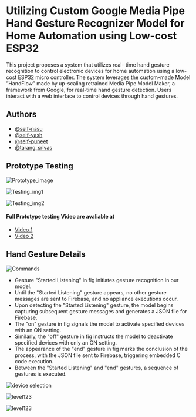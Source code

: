 
# Utilizing Custom Google Media Pipe Hand Gesture Recognizer Model for Home Automation using Low-cost ESP32
This project proposes a system that utilizes real-
time hand gesture recognition to control electronic devices for
home automation using a low-cost ESP32 micro controller. The
system leverages the custom-made Model ”HandFlow” made by
up-scaling retrained Media Pipe Model Maker, a framework from
Google, for real-time hand gesture detection. Users interact with
a web interface to control devices through hand gestures.
## Authors

- [@self-nasu](https://www.github.com/self-nasu)
- [@self-yash](https://www.github.com/self-yash)
- [@self-puneet](https://www.github.com/self-puneet)
- [@tarang_srivas](https://www.instagram.com/tarang_srivas/)

## Prototype Testing

![Prototype_image](https://github.com/Self-nasu/HandFlow/blob/main/testing/prototypeimg.jpg)

![Testing_img1](https://github.com/Self-nasu/HandFlow/blob/main/testing/test1.jpg)

![Testing_img2](https://github.com/Self-nasu/HandFlow/blob/main/testing/test2.jpg)

#### Full Prototype testing Video are avaliable at

- [Video 1](https://drive.google.com/file/d/1oj0uSbiiB3rmhwIcw8iaKmF5ybHWSIA_/view?usp=sharing) 
- [Video 2](https://www.instagram.com/tarang_srivas/)
## Hand Gesture Details

![Commands](https://github.com/Self-nasu/HandFlow/blob/main/Gesture/command.jpg)

- Gesture "Started Listening" in fig initiates gesture recognition in our model.
- Until the "Started Listening" gesture appears, no other gesture messages are sent to Firebase, and no appliance executions occur.
- Upon detecting the "Started Listening" gesture, the model begins capturing subsequent gesture messages and generates a JSON file for Firebase.
- The "on" gesture in fig signals the model to activate specified devices with an ON setting.
- Similarly, the "off" gesture in fig instructs the model to deactivate specified devices with only an ON setting.
- The appearance of the "end" gesture in fig marks the conclusion of the process, with the JSON file sent to Firebase, triggering embedded C code execution.
- Between the "Started Listening" and "end" gestures, a sequence of gestures is executed.

![device selection](https://github.com/Self-nasu/HandFlow/blob/main/Gesture/device.jpg)

![level123](https://github.com/Self-nasu/HandFlow/blob/main/Gesture/level123.jpg)

![level123](https://github.com/Self-nasu/HandFlow/blob/main/Gesture/level45.jpg)